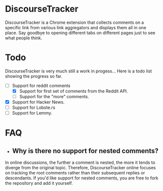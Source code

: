 # DiscourseTracker
DiscourseTracker is a Chrome extension that collects comments on a specific link from various link aggregators and displays them all in one place. Say goodbye to opening different tabs on different pages just to see what people think.

# Todo
DiscourseTracker is very much still a work in progess... Here is a todo list showing the progress so far.
- [ ] Support for reddit comments
  - [x] Support for first set of comments from the Reddit API.
  - [ ] Support for the "more" comments.
- [x] Support for Hacker News.
- [ ] Support for Lobste.rs
- [ ] Support for Lemmy.
# FAQ
- ## Why is there no support for nested comments?

In online discussions, the further a comment is nested, the more it tends to diverge from the original topic. Therefore, DiscourseTracker online focuses on tracking the root comments rather than their subsequent replies or descendants. If you'd like support for nested comments, you are free to fork the repository and add it yourself.